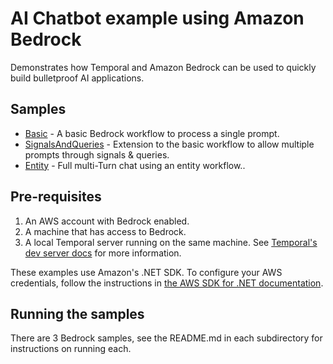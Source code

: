 # AI Chatbot example using Amazon Bedrock

Demonstrates how Temporal and Amazon Bedrock can be used to quickly build bulletproof AI applications.

## Samples

* [Basic](Basic) - A basic Bedrock workflow to process a single prompt.
* [SignalsAndQueries](SignalsAndQueries) - Extension to the basic workflow to allow multiple prompts through signals & queries.
* [Entity](Entity) - Full multi-Turn chat using an entity workflow..

## Pre-requisites

1. An AWS account with Bedrock enabled.
2. A machine that has access to Bedrock.
3. A local Temporal server running on the same machine. See [Temporal's dev server docs](https://docs.temporal.io/cli#start-dev-server) for more information.

These examples use Amazon's .NET SDK. To configure your AWS credentials, follow the instructions in [the AWS SDK for .NET documentation](https://docs.aws.amazon.com/sdk-for-net/v3/developer-guide/creds-idc.html).

## Running the samples

There are 3 Bedrock samples, see the README.md in each subdirectory for instructions on running each.